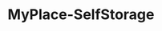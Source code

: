 ---
title: "MyPlace-SelfStorage"
url: /berlin/myplace-selfstorage-fuerstenbrunner-weg/
shop: Mieten
---